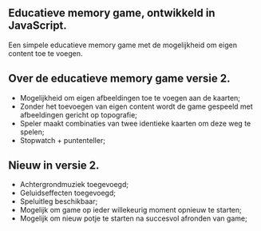 ## Educatieve memory game, ontwikkeld in JavaScript.
Een simpele educatieve memory game met de mogelijkheid om eigen content toe te voegen.

## Over de educatieve memory game versie 2.
- Mogelijkheid om eigen afbeeldingen toe te voegen aan de kaarten;
- Zonder het toevoegen van eigen content wordt de game gespeeld met afbeeldingen gericht op topografie;
- Speler maakt combinaties van twee identieke kaarten om deze weg te spelen;
- Stopwatch + puntenteller;

## Nieuw in versie 2.
- Achtergrondmuziek toegevoegd;
- Geluidseffecten toegevoegd;
- Speluitleg beschikbaar;
- Mogelijk om game op ieder willekeurig moment opnieuw te starten;
- Mogelijk om nieuw potje te starten na succesvol afronden van game;

